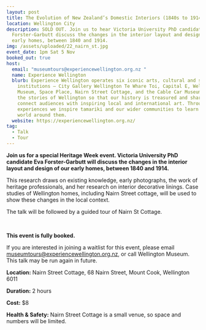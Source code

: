 ```yaml
---
layout: post
title: The Evolution of New Zealand’s Domestic Interiors (1840s to 1914)
location: Wellington City
description: SOLD OUT. Join us to hear Victoria University PhD candidate Eva
  Forster-Garbutt discuss the changes in the interior layout and design of our
  early homes, between 1840 and 1914.
img: /assets/uploaded/22_nairn_st.jpg
event_date: 1pm Sat 5 Nov
booked_out: true
host:
  email: "museumtours@experiencewellington.org.nz "
  name: Experience Wellington
  blurb: Experience Wellington operates six iconic arts, cultural and science
    institutions – City Gallery Wellington Te Whare Toi, Capital E, Wellington
    Museum, Space Place, Nairn Street Cottage, and the Cable Car Museum. We tell
    the stories of Wellington so that our history is treasured and shared. We
    connect audiences with inspiring local and international art. Through our
    experiences we inspire tamariki and our wider communities to learn about the
    world around them.
  website: https://experiencewellington.org.nz/
tag:
  - Talk
  - Tour
---
```

**Join us for a special Heritage Week event. Victoria University PhD candidate Eva Forster-Garbutt will discuss the changes in the interior layout and design of our early homes, between 1840 and 1914.**

This research draws on existing knowledge, early photographs, the work of heritage professionals, and her research on interior decorative linings. Case studies of Wellington homes, including Nairn Street cottage, will be used to show these changes in the local context.

The talk will be followed by a guided tour of Nairn St Cottage.

<br>

**This event is fully booked.**

<a style="display: none;" href="https://nz.patronbase.com/_MuseumsWellington/Performances/List?prod_id=HW01&pb_promotion_code=CODE&utm_source=Facebook&utm_medium=Listing&utm_campaign=HW" class="button">Book your spot</a>
I﻿f you are interested in joining a waitlist for this event, please email [museumtours@experiencewellington.org.nz](mailto:museumtours@experiencewellington.org.nz), or call Wellington Museum. This talk may be run again in future.

**Location:** Nairn Street Cottage,  68 Nairn Street, Mount Cook, Wellington 6011

**Duration:** 2 hours

**Cost:** $8

**Health & Safety:** Nairn Street Cottage is a small venue, so space and numbers will be limited.